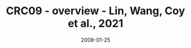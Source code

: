 ---
title: CRC09 - overview - Lin, Wang, Coy et al., 2021
image: https://labsyspharm.github.io/HTA-CRCATLAS-1/images/thumbnail-crc10-overview.jpg
date: '2008-01-25'
minerva_link: https://labsyspharm.github.io/HTA-CRCATLAS-1/minerva/crc10-overview.html
info_link: null
show_page_link: false
---